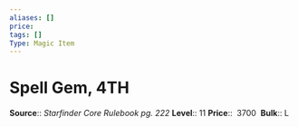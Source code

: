 ```yaml
---
aliases: []
price: 
tags: []
Type: Magic Item
---
```


# Spell Gem, 4TH

**Source**:: _Starfinder Core Rulebook pg. 222_
**Level**:: 11
**Price**::  3700 
**Bulk**:: L
